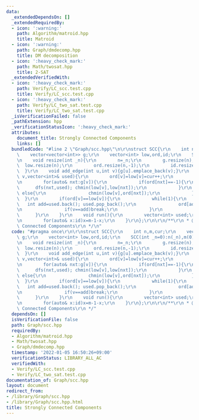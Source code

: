 ```yaml
---
data:
  _extendedDependsOn: []
  _extendedRequiredBy:
  - icon: ':warning:'
    path: Algorithm/matroid.hpp
    title: Matroid
  - icon: ':warning:'
    path: Graph/dmdecomp.hpp
    title: DM decomposition
  - icon: ':heavy_check_mark:'
    path: Math/twosat.hpp
    title: 2-SAT
  _extendedVerifiedWith:
  - icon: ':heavy_check_mark:'
    path: Verify/LC_scc.test.cpp
    title: Verify/LC_scc.test.cpp
  - icon: ':heavy_check_mark:'
    path: Verify/LC_two_sat.test.cpp
    title: Verify/LC_two_sat.test.cpp
  _isVerificationFailed: false
  _pathExtension: hpp
  _verificationStatusIcon: ':heavy_check_mark:'
  attributes:
    document_title: Strongly Connected Components
    links: []
  bundledCode: "#line 2 \"Graph/scc.hpp\"\n\r\nstruct SCC{\r\n    int n,m,cur;\r\n\
    \    vector<vector<int>> g;\r\n    vector<int> low,ord,id;\r\n    SCC(int _n=0):n(_n),m(0),cur(0),g(_n),low(_n),ord(_n,-1),id(_n){}\r\
    \n    void resize(int _n){\r\n        n=_n;\r\n        g.resize(n);\r\n      \
    \  low.resize(n);\r\n        ord.resize(n,-1);\r\n        id.resize(n);\r\n  \
    \  }\r\n    void add_edge(int u,int v){g[u].emplace_back(v);}\r\n    void dfs(int\
    \ v,vector<int>& used){\r\n        ord[v]=low[v]=cur++;\r\n        used.emplace_back(v);\r\
    \n        for(auto& nxt:g[v]){\r\n            if(ord[nxt]==-1){\r\n          \
    \      dfs(nxt,used); chmin(low[v],low[nxt]);\r\n            }\r\n           \
    \ else{\r\n                chmin(low[v],ord[nxt]);\r\n            }\r\n      \
    \  }\r\n        if(ord[v]==low[v]){\r\n            while(1){\r\n             \
    \   int add=used.back(); used.pop_back();\r\n                ord[add]=n; id[add]=m;\r\
    \n                if(v==add)break;\r\n            }\r\n            m++;\r\n  \
    \      }\r\n    }\r\n    void run(){\r\n        vector<int> used;\r\n        rep(v,0,n)if(ord[v]==-1)dfs(v,used);\r\
    \n        for(auto& x:id)x=m-1-x;\r\n    }\r\n};\r\n\r\n/**\r\n * @brief Strongly\
    \ Connected Components\r\n */\n"
  code: "#pragma once\r\n\r\nstruct SCC{\r\n    int n,m,cur;\r\n    vector<vector<int>>\
    \ g;\r\n    vector<int> low,ord,id;\r\n    SCC(int _n=0):n(_n),m(0),cur(0),g(_n),low(_n),ord(_n,-1),id(_n){}\r\
    \n    void resize(int _n){\r\n        n=_n;\r\n        g.resize(n);\r\n      \
    \  low.resize(n);\r\n        ord.resize(n,-1);\r\n        id.resize(n);\r\n  \
    \  }\r\n    void add_edge(int u,int v){g[u].emplace_back(v);}\r\n    void dfs(int\
    \ v,vector<int>& used){\r\n        ord[v]=low[v]=cur++;\r\n        used.emplace_back(v);\r\
    \n        for(auto& nxt:g[v]){\r\n            if(ord[nxt]==-1){\r\n          \
    \      dfs(nxt,used); chmin(low[v],low[nxt]);\r\n            }\r\n           \
    \ else{\r\n                chmin(low[v],ord[nxt]);\r\n            }\r\n      \
    \  }\r\n        if(ord[v]==low[v]){\r\n            while(1){\r\n             \
    \   int add=used.back(); used.pop_back();\r\n                ord[add]=n; id[add]=m;\r\
    \n                if(v==add)break;\r\n            }\r\n            m++;\r\n  \
    \      }\r\n    }\r\n    void run(){\r\n        vector<int> used;\r\n        rep(v,0,n)if(ord[v]==-1)dfs(v,used);\r\
    \n        for(auto& x:id)x=m-1-x;\r\n    }\r\n};\r\n\r\n/**\r\n * @brief Strongly\
    \ Connected Components\r\n */"
  dependsOn: []
  isVerificationFile: false
  path: Graph/scc.hpp
  requiredBy:
  - Algorithm/matroid.hpp
  - Math/twosat.hpp
  - Graph/dmdecomp.hpp
  timestamp: '2022-01-05 16:50:26+09:00'
  verificationStatus: LIBRARY_ALL_AC
  verifiedWith:
  - Verify/LC_scc.test.cpp
  - Verify/LC_two_sat.test.cpp
documentation_of: Graph/scc.hpp
layout: document
redirect_from:
- /library/Graph/scc.hpp
- /library/Graph/scc.hpp.html
title: Strongly Connected Components
---
```

